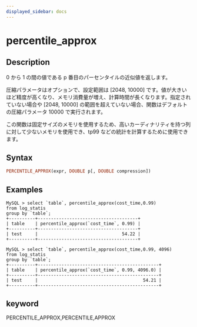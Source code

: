 ```yaml
---
displayed_sidebar: docs
---
```


# percentile_approx

## Description

0 から 1 の間の値である p 番目のパーセンタイルの近似値を返します。

圧縮パラメータはオプションで、設定範囲は [2048, 10000] です。値が大きいほど精度が高くなり、メモリ消費量が増え、計算時間が長くなります。指定されていない場合や [2048, 10000] の範囲を超えていない場合、関数はデフォルトの圧縮パラメータ 10000 で実行されます。

この関数は固定サイズのメモリを使用するため、高いカーディナリティを持つ列に対して少ないメモリを使用でき、tp99 などの統計を計算するために使用できます。

## Syntax

```Haskell
PERCENTILE_APPROX(expr, DOUBLE p[, DOUBLE compression])
```

## Examples

```plain text
MySQL > select `table`, percentile_approx(cost_time,0.99)
from log_statis
group by `table`;
+----------+--------------------------------------+
| table    | percentile_approx(`cost_time`, 0.99) |
+----------+--------------------------------------+
| test     |                                54.22 |
+----------+--------------------------------------+

MySQL > select `table`, percentile_approx(cost_time,0.99, 4096)
from log_statis
group by `table`;
+----------+----------------------------------------------+
| table    | percentile_approx(`cost_time`, 0.99, 4096.0) |
+----------+----------------------------------------------+
| test     |                                        54.21 |
+----------+----------------------------------------------+
```

## keyword

PERCENTILE_APPROX,PERCENTILE,APPROX
